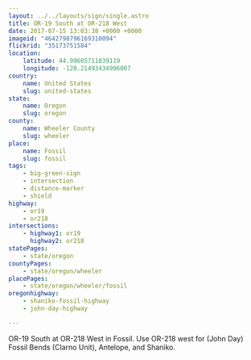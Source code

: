 ```yaml
---
layout: ../../layouts/sign/single.astro
title: OR-19 South at OR-218 West
date: 2017-07-15 13:03:38 +0000 +0000
imageid: "4642798796169310094"
flickrid: "35173751584"
location:
    latitude: 44.99605711839119
    longitude: -120.21493434906007
country:
    name: United States
    slug: united-states
state:
    name: Oregon
    slug: oregon
county:
    name: Wheeler County
    slug: wheeler
place:
    name: Fossil
    slug: fossil
tags:
    - big-green-sign
    - intersection
    - distance-marker
    - shield
highway:
    - or19
    - or218
intersections:
    - highway1: or19
      highway2: or218
statePages:
    - state/oregon
countyPages:
    - state/oregon/wheeler
placePages:
    - state/oregon/wheeler/fossil
oregonhighway:
    - shaniko-fossil-highway
    - john-day-highway

---
```

OR-19 South at OR-218 West in Fossil.  Use OR-218 west for (John Day) Fossil Bends (Clarno Unit), Antelope, and Shaniko.